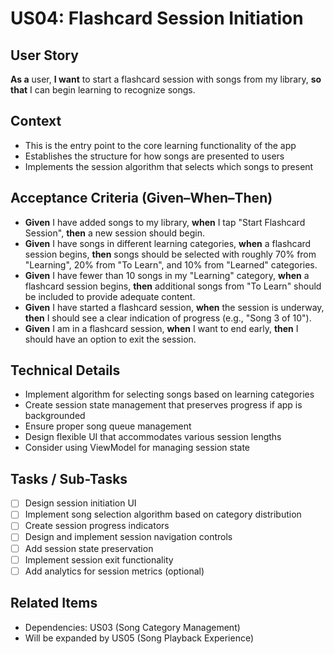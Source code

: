 # US04: Flashcard Session Initiation

## User Story
**As a** user, **I want** to start a flashcard session with songs from my library, **so that** I can begin learning to recognize songs.

## Context
- This is the entry point to the core learning functionality of the app
- Establishes the structure for how songs are presented to users
- Implements the session algorithm that selects which songs to present

## Acceptance Criteria (Given–When–Then)
- **Given** I have added songs to my library, **when** I tap "Start Flashcard Session", **then** a new session should begin.
- **Given** I have songs in different learning categories, **when** a flashcard session begins, **then** songs should be selected with roughly 70% from "Learning", 20% from "To Learn", and 10% from "Learned" categories.
- **Given** I have fewer than 10 songs in my "Learning" category, **when** a flashcard session begins, **then** additional songs from "To Learn" should be included to provide adequate content.
- **Given** I have started a flashcard session, **when** the session is underway, **then** I should see a clear indication of progress (e.g., "Song 3 of 10").
- **Given** I am in a flashcard session, **when** I want to end early, **then** I should have an option to exit the session.

## Technical Details
- Implement algorithm for selecting songs based on learning categories
- Create session state management that preserves progress if app is backgrounded
- Ensure proper song queue management
- Design flexible UI that accommodates various session lengths
- Consider using ViewModel for managing session state

## Tasks / Sub-Tasks
- [ ] Design session initiation UI
- [ ] Implement song selection algorithm based on category distribution
- [ ] Create session progress indicators
- [ ] Design and implement session navigation controls
- [ ] Add session state preservation
- [ ] Implement session exit functionality
- [ ] Add analytics for session metrics (optional)

## Related Items
- Dependencies: US03 (Song Category Management)
- Will be expanded by US05 (Song Playback Experience)